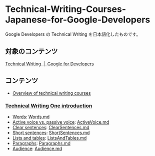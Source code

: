 # Technical-Writing-Courses-Japanese-for-Google-Developers
Google Developers の Technical Writing を日本語化したものです。

## 対象のコンテンツ
<a href="https://developers.google.com/tech-writing">Technical Writing  |  Google for Developers</a>

## コンテンツ
- <a href="https://developers.google.com/tech-writing/overview">Overview of technical writing courses </a>

### <a href="https://developers.google.com/tech-writing/one">Technical Writing One introduction</a>
- <a href="https://developers.google.com/tech-writing/one/words">Words</a>: [Words.md](./docs/one/Words.md)
- <a href="https://developers.google.com/tech-writing/one/active-voice">Active voice vs. passive voice</a>: [ActiveVoice.md](./docs/one/02.ActiveVoice.md)
- <a href="https://developers.google.com/tech-writing/one/clear-sentences">Clear sentences</a>: [ClearSentences.md](./docs/one/03.ClearSentences.md)
- <a href="https://developers.google.com/tech-writing/one/short-sentences">Short sentences</a>: [ShortSentences.md](./docs/one/04.ShortSentences.md)
- <a href="https://developers.google.com/tech-writing/one/lists-and-tables">Lists and tables</a>: [ListsAndTables.md](./docs/one/05.ListsAndTables.md)
- <a href="https://developers.google.com/tech-writing/one/paragraphs">Paragraphs</a>: [Paragraphs.md](./docs/one/06.Paragraphs.md)
- <a href="https://developers.google.com/tech-writing/one/audience">Audience</a>: [Audience.md](./docs/one/07.Audience.md)
